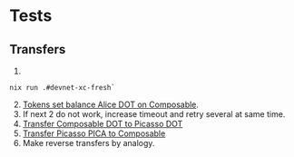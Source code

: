 # Tests 

## Transfers

1. 

```shell
nix run .#devnet-xc-fresh`
```

2. [Tokens set balance Alice DOT on Composable](0x0200340400d43593c715fdd31c61141abd04a99fd6822c8558854ccde39a5684e7a56da27d060000000000000000000000010000001f0000004a4801141695450800).
3. If next 2 do not work, increase timeout and retry several at same time.   
4. [Transfer Composable DOT to Picasso DOT](0xbe0100d43593c715fdd31c61141abd04a99fd6822c8558854ccde39a5684e7a56da27d000000000000000000000128000000000000000600000000000000000000000100000000e40b5402000000000000000000000000)
5. [Transfer Picasso PICA to Composable](0xbe0100d43593c715fdd31c61141abd04a99fd6822c8558854ccde39a5684e7a56da27d01000000000000000000011e000000000000000100000000000000000000000000000000e8764817000000000000000000000000)
6. Make reverse transfers by analogy.